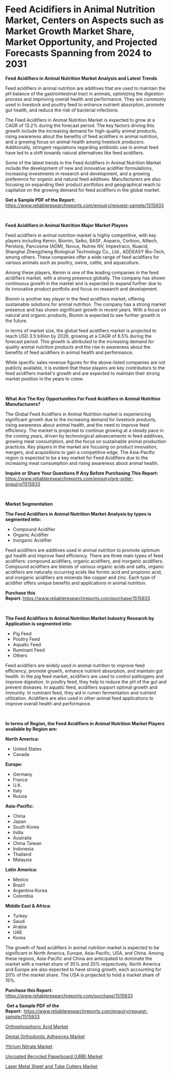 <p><h1>Feed Acidifiers in Animal Nutrition Market, Centers on Aspects such as Market Growth Market Share, Market Opportunity, and Projected Forecasts Spanning from 2024 to 2031</h1></p><p><strong>Feed Acidifiers in Animal Nutrition Market Analysis and Latest Trends</strong></p>
<p><p>Feed acidifiers in animal nutrition are additives that are used to maintain the pH balance of the gastrointestinal tract in animals, optimizing the digestion process and improving overall health and performance. They are commonly used in livestock and poultry feed to enhance nutrient absorption, promote gut health, and reduce the risk of bacterial infections.</p><p>The Feed Acidifiers in Animal Nutrition Market is expected to grow at a CAGR of 13.2% during the forecast period. The key factors driving this growth include the increasing demand for high-quality animal products, rising awareness about the benefits of feed acidifiers in animal nutrition, and a growing focus on animal health among livestock producers. Additionally, stringent regulations regarding antibiotic use in animal feed have led to a shift towards natural alternatives like feed acidifiers.</p><p>Some of the latest trends in the Feed Acidifiers in Animal Nutrition Market include the development of new and innovative acidifier formulations, increasing investments in research and development, and a growing preference for organic and natural feed additives. Manufacturers are also focusing on expanding their product portfolios and geographical reach to capitalize on the growing demand for feed acidifiers in the global market.</p></p>
<p><strong>Get a Sample PDF of the Report:&nbsp;</strong> <a href="https://www.reliableresearchreports.com/enquiry/request-sample/1515933">https://www.reliableresearchreports.com/enquiry/request-sample/1515933</a></p>
<p>&nbsp;</p>
<p><strong>Feed Acidifiers in Animal Nutrition Major Market Players</strong></p>
<p><p>Feed acidifiers in animal nutrition market is highly competitive, with key players including Kemin, Biomin, Selko, BASF, Anpario, Corbion, Alltech, Perstorp, Pancosma (ADM), Novus, Nutrex NV, Impextraco, Nuacid, Shanghai Zhengzheng Biological Technology Co., Ltd., ADDEASY Bio-Tech, among others. These companies offer a wide range of feed acidifiers for various animals such as poultry, swine, cattle, and aquaculture.</p><p>Among these players, Kemin is one of the leading companies in the feed acidifiers market, with a strong presence globally. The company has shown continuous growth in the market and is expected to expand further due to its innovative product portfolio and focus on research and development.</p><p>Biomin is another key player in the feed acidifiers market, offering sustainable solutions for animal nutrition. The company has a strong market presence and has shown significant growth in recent years. With a focus on natural and organic products, Biomin is expected to see further growth in the future.</p><p>In terms of market size, the global feed acidifiers market is projected to reach USD 3.5 billion by 2026, growing at a CAGR of 6.5% during the forecast period. This growth is attributed to the increasing demand for quality animal nutrition products and the rise in awareness about the benefits of feed acidifiers in animal health and performance.</p><p>While specific sales revenue figures for the above-listed companies are not publicly available, it is evident that these players are key contributors to the feed acidifiers market's growth and are expected to maintain their strong market position in the years to come.</p></p>
<p>&nbsp;</p>
<p><strong>What Are The Key Opportunities For Feed Acidifiers in Animal Nutrition Manufacturers?</strong></p>
<p><p>The Global Feed Acidifiers in Animal Nutrition market is experiencing significant growth due to the increasing demand for livestock products, rising awareness about animal health, and the need to improve feed efficiency. The market is projected to continue growing at a steady pace in the coming years, driven by technological advancements in feed additives, growing meat consumption, and the focus on sustainable animal production practices. Key players in the market are focusing on product innovation, mergers, and acquisitions to gain a competitive edge. The Asia-Pacific region is expected to be a key market for Feed Acidifiers due to the increasing meat consumption and rising awareness about animal health.</p></p>
<p><strong>Inquire or Share Your Questions If Any Before Purchasing This Report:</strong> <a href="https://www.reliableresearchreports.com/enquiry/pre-order-enquiry/1515933">https://www.reliableresearchreports.com/enquiry/pre-order-enquiry/1515933</a></p>
<p>&nbsp;</p>
<p><strong>Market Segmentation</strong></p>
<p><strong>The Feed Acidifiers in Animal Nutrition Market Analysis by types is segmented into:</strong></p>
<p><ul><li>Compound Acidifier</li><li>Organic Acidifier</li><li>Inorganic Acidifier</li></ul></p>
<p><p>Feed acidifiers are additives used in animal nutrition to promote optimum gut health and improve feed efficiency. There are three main types of feed acidifiers: compound acidifiers, organic acidifiers, and inorganic acidifiers. Compound acidifiers are blends of various organic acids and salts, organic acidifiers are naturally occurring acids like formic acid and propionic acid, and inorganic acidifiers are minerals like copper and zinc. Each type of acidifier offers unique benefits and applications in animal nutrition.</p></p>
<p><strong>Purchase this Report:&nbsp;</strong><a href="https://www.reliableresearchreports.com/purchase/1515933">https://www.reliableresearchreports.com/purchase/1515933</a></p>
<p>&nbsp;</p>
<p><strong>The Feed Acidifiers in Animal Nutrition Market Industry Research by Application is segmented into:</strong></p>
<p><ul><li>Pig Feed</li><li>Poultry Feed</li><li>Aquatic Feed</li><li>Ruminant Feed</li><li>Others</li></ul></p>
<p><p>Feed acidifiers are widely used in animal nutrition to improve feed efficiency, promote growth, enhance nutrient absorption, and maintain gut health. In the pig feed market, acidifiers are used to control pathogens and improve digestion. In poultry feed, they help to reduce the pH of the gut and prevent diseases. In aquatic feed, acidifiers support optimal growth and immunity. In ruminant feed, they aid in rumen fermentation and nutrient utilization. Acidifiers are also used in other animal feed applications to improve overall health and performance.</p></p>
<p>&nbsp;</p>
<p><strong>In terms of Region, the Feed Acidifiers in Animal Nutrition Market Players available by Region are:</strong></p>
<p>
    <p> <strong> North America: </strong>
        <ul>
            <li>United States</li>
            <li>Canada</li>
        </ul>
        </p> 
    <p> <strong> Europe: </strong>
        <ul>
            <li>Germany</li>
            <li>France</li>
            <li>U.K.</li>
            <li>Italy</li>
            <li>Russia</li>
        </ul>
        </p> 
    <p> <strong> Asia-Pacific: </strong>
        <ul>
            <li>China</li>
            <li>Japan</li>
            <li>South Korea</li>
            <li>India</li>
            <li>Australia</li>
            <li>China Taiwan</li>
            <li>Indonesia</li>
            <li>Thailand</li>
            <li>Malaysia</li>
        </ul>
        </p> 
    <p> <strong> Latin America: </strong>
        <ul>
            <li>Mexico</li>
            <li>Brazil</li>
            <li>Argentina Korea</li>
            <li>Colombia</li>
        </ul>
        </p> 
    <p> <strong> Middle East & Africa: </strong>
        <ul>
            <li>Turkey</li>
            <li>Saudi</li>
            <li>Arabia</li>
            <li>UAE</li>
            <li>Korea</li>
        </ul>
    </p>
    </p>
<p><p>The growth of feed acidifiers in animal nutrition market is expected to be significant in North America, Europe, Asia-Pacific, USA, and China. Among these regions, Asia-Pacific and China are anticipated to dominate the market with a market share of 35% and 25% respectively. North America and Europe are also expected to have strong growth, each accounting for 20% of the market share. The USA is projected to hold a market share of 15%.</p></p>
<p><strong>Purchase this Report: </strong><a href="https://www.reliableresearchreports.com/purchase/1515933">https://www.reliableresearchreports.com/purchase/1515933</a></p>
<p>&nbsp;<strong>Get a Sample PDF of the Report:&nbsp;&nbsp;</strong><a href="https://www.reliableresearchreports.com/enquiry/request-sample/1515933">https://www.reliableresearchreports.com/enquiry/request-sample/1515933</a></p>
<p><strong></strong></p>
<p><p><a href="https://view.publitas.com/reportprime-1/orthophosphoric-acid-market-insights-market-players-and-forecast-till-2031/">Orthophosphoric Acid Market</a></p><p><a href="https://iodized-pantydraco-05c.notion.site/Dental-Orthodontic-Adhesives-Market-Dynamics-2024-2031-Also-about-Its-Market-Trends-Projections-a-deff01127dd94e839048a0f6a29786a4">Dental Orthodontic Adhesives Market</a></p><p><a href="https://view.publitas.com/reportprime-1/yttrium-nitrate-market-size-share-trends-analysis-report-by-application-regional-outlook-competitive-strategies-and-segment-forecasts-2024-2031/">Yttrium Nitrate Market</a></p><p><a href="https://noble-drawer-34c.notion.site/Uncoated-Recycled-Paperboard-URB-Market-Provides-a-Comprehensive-Analysis-Including-a-Macro-Overvi-a1934111dec840ec8e7e6bce63b77f3a">Uncoated Recycled Paperboard (URB) Market</a></p><p><a href="https://three-jumbo-f6d.notion.site/Laser-Metal-Sheet-and-Tube-Cutters-Market-Size-Evaluating-its-Market-Trends-Growth-and-Projection-bbf621b5e4ce4f7096489e112d08b34c">Laser Metal Sheet and Tube Cutters Market</a></p></p>